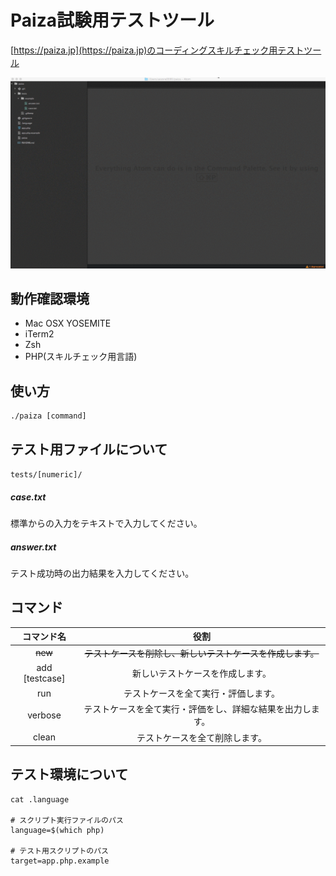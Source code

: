# Paiza試験用テストツール
[https://paiza.jp](https://paiza.jp)のコーディングスキルチェック用テストツール

![paiza](screenshot.gif)

## 動作確認環境
- Mac OSX YOSEMITE
- iTerm2
- Zsh
- PHP(スキルチェック用言語)

## 使い方

```
./paiza [command]
```

## テスト用ファイルについて
```tests/[numeric]/ ```

##### case.txt
標準からの入力をテキストで入力してください。

##### answer.txt
テスト成功時の出力結果を入力してください。

## コマンド
コマンド名 | 役割
:-:|:-:
~~new~~ | ~~テストケースを削除し、新しいテストケースを作成します。~~
add [testcase] | 新しいテストケースを作成します。
run | テストケースを全て実行・評価します。
verbose | テストケースを全て実行・評価をし、詳細な結果を出力します。
clean | テストケースを全て削除します。

## テスト環境について
```
cat .language

# スクリプト実行ファイルのパス
language=$(which php)

# テスト用スクリプトのパス
target=app.php.example
```
